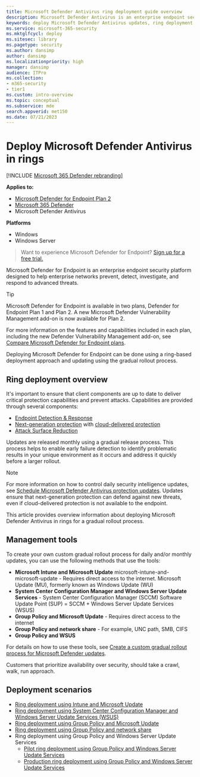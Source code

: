 ```yaml
---
title: Microsoft Defender Antivirus ring deployment guide overview
description: Microsoft Defender Antivirus is an enterprise endpoint security platform that helps defend against advanced persistent threats. This article provides an overview about how to use ring deployment methods to update your Microsoft Defender Antivirus clients.
keywords: deploy Microsoft Defender Antivirus updates, ring deployment Microsoft Defender Antivirus, threat intelligence, cybersecurity, cloud security,
ms.service: microsoft-365-security
ms.mktglfcycl: deploy
ms.sitesec: library
ms.pagetype: security
ms.author: dansimp
author: dansimp
ms.localizationpriority: high
manager: dansimp
audience: ITPro
ms.collection: 
- m365-security
- tier1
ms.custom: intro-overview
ms.topic: conceptual
ms.subservice: mde
search.appverid: met150
ms.date: 07/21/2023
---
```


# Deploy Microsoft Defender Antivirus in rings

[!INCLUDE [Microsoft 365 Defender rebranding](../../includes/microsoft-defender.md)]

**Applies to:**

- [Microsoft Defender for Endpoint Plan 2](https://go.microsoft.com/fwlink/p/?linkid=2154037)
- [Microsoft 365 Defender](https://go.microsoft.com/fwlink/?linkid=2118804)
- Microsoft Defender Antivirus

**Platforms**

- Windows
- Windows Server

> Want to experience Microsoft Defender for Endpoint? [Sign up for a free trial.](https://signup.microsoft.com/create-account/signup?products=7f379fee-c4f9-4278-b0a1-e4c8c2fcdf7e&ru=https://aka.ms/MDEp2OpenTrial?ocid=docs-wdatp-exposedapis-abovefoldlink)

Microsoft Defender for Endpoint is an enterprise endpoint security platform designed to help enterprise networks prevent, detect, investigate, and respond to advanced threats.

> [!TIP]
> Microsoft Defender for Endpoint is available in two plans, Defender for Endpoint Plan 1 and Plan 2. A new Microsoft Defender Vulnerability Management add-on is now available for Plan 2.
>
> For more information on the features and capabilities included in each plan, including the new Defender Vulnerability Management add-on, see [Compare Microsoft Defender for Endpoint plans](defender-endpoint-plan-1-2.md).

Deploying Microsoft Defender for Endpoint can be done using a ring-based deployment approach and updating using the gradual rollout process.

## Ring deployment overview

It's important to ensure that client components are up to date to deliver critical protection capabilities and prevent attacks.
Capabilities are provided through several components: 

- [Endpoint Detection & Response](overview-endpoint-detection-response.md)
- [Next-generation protection](microsoft-defender-antivirus-windows.md) with [cloud-delivered protection](cloud-protection-microsoft-defender-antivirus.md)
- [Attack Surface Reduction](overview-attack-surface-reduction.md)

Updates are released monthly using a gradual release process. This process helps to enable early failure detection to identify problematic results in your unique environment as it occurs and address it quickly before a larger rollout.

> [!NOTE]
> For more information on how to control daily security intelligence updates, see [Schedule Microsoft Defender Antivirus protection updates](manage-protection-update-schedule-microsoft-defender-antivirus.md). Updates ensure that next-generation protection can defend against new threats, even if cloud-delivered protection is not available to the endpoint.

This article provides overview information about deploying Microsoft Defender Antivirus in rings for a gradual rollout process.

## Management tools

To create your own custom gradual rollout process for daily and/or monthly updates, you can use the following methods that use the tools:

- **Microsoft Intune and Microsoft Update** microsoft-intune-and-microsoft-update - Requires direct access to the internet. Microsoft Update (MU), formerly known as Windows Update (WU)
- **System Center Configuration Manager and Windows Server Update Services** - System Center Configuration Manager (SCCM) Software Update Point (SUP) = SCCM + Windows Server Update Services (WSUS)
- **Group Policy and Microsoft Update** - Requires direct access to the internet
- **Group Policy and network share** - For example, UNC path, SMB, CIFS
- **Group Policy and WSUS**

For details on how to use these tools, see [Create a custom gradual rollout process for Microsoft Defender updates](configure-updates.md).

Customers that prioritize availability over security, should take a crawl, walk, run approach.

## Deployment scenarios

- [Ring deployment using Intune and Microsoft Update](microsoft-defender-antivirus-ring-deployment-intune-microsoft-update.md)
- [Ring deployment using System Center Configuration Manager and Windows Server Update Services (WSUS)](microsoft-defender-antivirus-ring-deployment-sscm-wsus.md)
- [Ring deployment using Group Policy and Microsoft Update](microsoft-defender-antivirus-ring-deployment-group-policy-microsoft-update.md)
- [Ring deployment using Group Policy and network share](microsoft-defender-antivirus-ring-deployment-group-policy-network-share.md)
- Ring deployment using Group Policy and Windows Server Update Services
   - [Pilot ring deployment using Group Policy and Windows Server Update Services](microsoft-defender-antivirus-pilot-ring-deployment-group-policy-wsus.md)
   - [Production ring deployment using Group Policy and Windows Server Update Services](microsoft-defender-antivirus-production-ring-deployment-group-policy-wsus.md)
